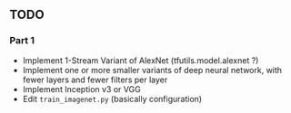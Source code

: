 ## TODO

### Part 1
- Implement 1-Stream Variant of AlexNet (tfutils.model.alexnet ?)
- Implement one or more smaller variants of deep neural network, with fewer layers and fewer filters per layer
- Implement Inception v3 or VGG
- Edit `train_imagenet.py` (basically configuration)